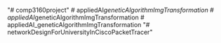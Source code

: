 "# comp3160project" 
#   a p p l i e d A I _ g e n e t i c A l g o r i t h m I m g T r a n s f o r m a t i o n  
 #   a p p l i e d A I _ g e n e t i c A l g o r i t h m I m g T r a n s f o r m a t i o n  
 #   a p p l i e d A I _ g e n e t i c A l g o r i t h m I m g T r a n s f o r m a t i o n  
 "# networkDesignForUniversityInCiscoPacketTracer" 
